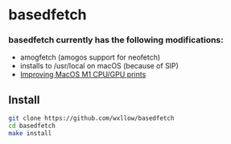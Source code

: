 # basedfetch

### basedfetch currently has the following modifications:

- amogfetch (amogos support for neofetch)
- installs to /usr/local on macOS (because of SIP)
- [Improving MacOS M1 CPU/GPU prints](https://github.com/wxllow/basedfetch/commit/75619edf01dd42b100afd263ba1f4b88d50faaa0)

## Install

```sh
git clone https://github.com/wxllow/basedfetch
cd basedfetch
make install
```
